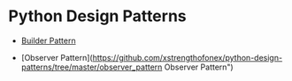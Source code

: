 # Python Design Patterns

* [Builder Pattern](https://github.com/xstrengthofonex/python-design-patterns/tree/master/builder_pattern "Builder Pattern")

* [Observer Pattern](https://github.com/xstrengthofonex/python-design-patterns/tree/master/observer_pattern Observer Pattern")